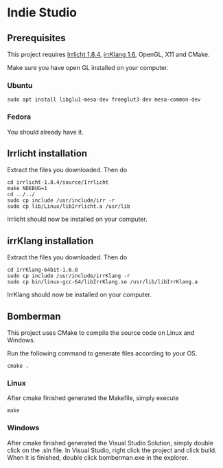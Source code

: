# Indie Studio

## Prerequisites

This project requires [Irrlicht 1.8.4](http://irrlicht.sourceforge.net/?page_id=10), [irrKlang 1.6](https://www.ambiera.com/irrklang/downloads.html), OpenGL, X11 and CMake.

Make sure you have open GL installed on your computer.

### Ubuntu

``` text
sudo apt install libglu1-mesa-dev freeglut3-dev mesa-common-dev
```

### Fedora

You should already have it.

## Irrlicht installation

Extract the files you downloaded.
Then do

``` text
cd irrlicht-1.8.4/source/Irrlicht
make NDEBUG=1
cd ../../
sudo cp include /usr/include/irr -r
sudo cp lib/Linux/libIrrlicht.a /usr/lib
```

Irrlicht should now be installed on your computer.

## irrKlang installation

Extract the files you downloaded.
Then do

``` text
cd irrKlang-64bit-1.6.0
sudo cp include /usr/include/irrKlang -r
sudo cp bin/linux-gcc-64/libIrrKlang.so /usr/lib/libIrrKlang.a
```

IrrKlang should now be installed on your computer.

## Bomberman

This project uses CMake to compile the source code on Linux and Windows.

Run the following command to generate files according to your OS.

``` text
cmake .
```

### Linux

After cmake finished generated the Makefile, simply execute

``` text
make
```

### Windows

After cmake finished generated the Visual Studio Solution, simply double click on the .sln file.
In Visual Studio, right click the project and click build.
When it is finished, double click bomberman.exe in the explorer.
